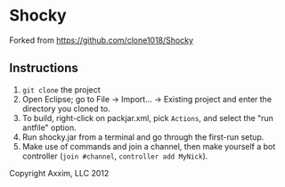 Shocky
======
Forked from https://github.com/clone1018/Shocky

Instructions
-----
1. ```git clone``` the project
2. Open Eclipse; go to File -> Import... -> Existing project and enter the directory you cloned to.
3. To build, right-click on packjar.xml, pick ```Actions```, and select the "run antfile" option.
4. Run shocky.jar from a terminal and go through the first-run setup.
5. Make use of commands and join a channel, then make yourself a bot controller (```join #channel```, ```controller add MyNick```).

Copyright Axxim, LLC 2012
